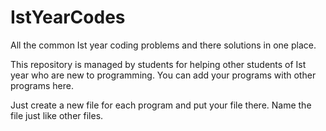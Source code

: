 # IstYearCodes
All the common Ist year coding problems and there solutions in one place.

This repository is managed by students for helping other students of Ist year who are new to programming.
You can add your programs with other programs here.

Just create a new file for each program and put your file there.
Name the file just like other files.

